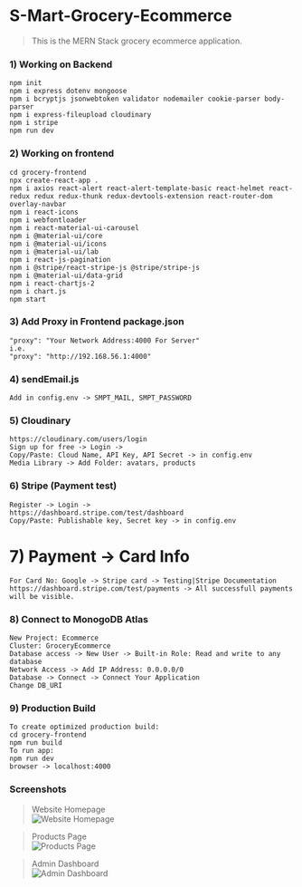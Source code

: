 # S-Mart-Grocery-Ecommerce
> This is the MERN Stack grocery ecommerce application.   

### 1) Working on Backend
```
npm init
npm i express dotenv mongoose
npm i bcryptjs jsonwebtoken validator nodemailer cookie-parser body-parser
npm i express-fileupload cloudinary
npm i stripe
npm run dev
```

### 2) Working on frontend
```
cd grocery-frontend
npx create-react-app .
npm i axios react-alert react-alert-template-basic react-helmet react-redux redux redux-thunk redux-devtools-extension react-router-dom overlay-navbar
npm i react-icons
npm i webfontloader
npm i react-material-ui-carousel
npm i @material-ui/core
npm i @material-ui/icons
npm i @material-ui/lab
npm i react-js-pagination
npm i @stripe/react-stripe-js @stripe/stripe-js
npm i @material-ui/data-grid
npm i react-chartjs-2
npm i chart.js
npm start
```

### 3) Add Proxy in Frontend package.json
```
"proxy": "Your Network Address:4000 For Server"
i.e.
"proxy": "http://192.168.56.1:4000"
```

### 4) sendEmail.js
```
Add in config.env -> SMPT_MAIL, SMPT_PASSWORD
```

### 5) Cloudinary
```
https://cloudinary.com/users/login
Sign up for free -> Login ->
Copy/Paste: Cloud Name, API Key, API Secret -> in config.env
Media Library -> Add Folder: avatars, products 
```

### 6) Stripe (Payment test)
```
Register -> Login -> 
https://dashboard.stripe.com/test/dashboard
Copy/Paste: Publishable key, Secret key -> in config.env
```

# 7) Payment -> Card Info
```
For Card No: Google -> Stripe card -> Testing|Stripe Documentation
https://dashboard.stripe.com/test/payments -> All successfull payments will be visible. 
```

### 8) Connect to MonogoDB Atlas
```
New Project: Ecommerce
Cluster: GroceryEcommerce  
Database access -> New User -> Built-in Role: Read and write to any database
Network Access -> Add IP Address: 0.0.0.0/0
Database -> Connect -> Connect Your Application
Change DB_URI
```

### 9) Production Build
```
To create optimized production build:
cd grocery-frontend 
npm run build
To run app:
npm run dev
browser -> localhost:4000
```

### Screenshots
> Website Homepage   
![Website Homepage](https://i.postimg.cc/PxWY64CG/1-Homepage.jpg)

> Products Page   
![Products Page](https://i.postimg.cc/MKVH1Tf4/8-Products-Page.jpg)

> Admin Dashboard    
![Admin Dashboard](https://i.postimg.cc/kgLTzTgD/22-Admin-Dashboard.jpg)
